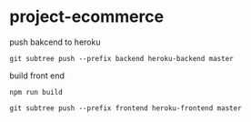# project-ecommerce

push bakcend to heroku

```
git subtree push --prefix backend heroku-backend master

```
build front end

```
npm run build

git subtree push --prefix frontend heroku-frontend master

```

